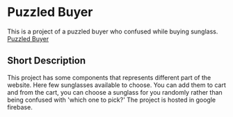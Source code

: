 # Puzzled Buyer

This is a project of a puzzled buyer who confused while buying sunglass. [Puzzled Buyer](https://puzzled-buyer.web.app)

## Short Description

This project has some components that represents different part of the website. Here few sunglasses available to choose. You can add them to cart and from the cart, you can choose a sunglass for you randomly rather than being confused with 'which one to pick?'
The project is hosted in google firebase.